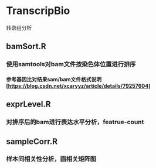# TranscripBio
转录组分析


## bamSort.R
### 使用samtools对bam文件按染色体位置进行排序
#### 参考基因比对结果sam/bam文件格式说明[https://blog.csdn.net/xcaryyz/article/details/79257604]


## exprLevel.R
### 对排序后的bam进行表达水平分析，featrue-count


## sampleCorr.R
### 样本间相关性分析，画相关矩阵图



